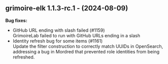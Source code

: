 ## grimoire-elk 1.1.3-rc.1 - (2024-08-09)

**Bug fixes:**

 * GitHub URL ending with slash failed (#1159)\
   GrimoireLab failed to run with GitHub URLs ending in a slash
 * Identity refresh bug for some items (#1161)\
   Update the filter construction to correctly match UUIDs in OpenSearch,
   addressing a bug in Mordred that prevented role identities from being
   refreshed.

